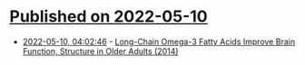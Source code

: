 # [Published on 2022-05-10](index.md)

* [2022-05-10, 04:02:46](https://news.ycombinator.com/item?id=31323313) - [Long-Chain Omega-3 Fatty Acids Improve Brain Function, Structure in Older Adults (2014)](https://academic.oup.com/cercor/article/24/11/3059/304487)
